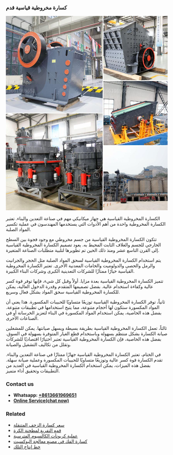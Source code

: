 <h3>كسارة مخروطية قياسية قدم</h3><img src='1701853277.jpg' alt=''><p>الكسارة المخروطية القياسية هي جهاز ميكانيكي مهم في صناعة التعدين والبناء. تعتبر الكسارة المخروطية واحدة من أهم الأدوات التي يستخدمها المهندسون في عملية تكسير المواد الصلبة.</p><p>تتكون الكسارة المخروطية القياسية من جسم مخروطي مع وجود فجوة بين السطح الخارجي للجسم والغلاف الثابت المحيط به. يعود تصميم الكسارة المخروطية القياسية إلى القرن التاسع عشر ومنذ ذلك الحين تم تطويرها لتلبية متطلبات الصناعة المتغيرة.</p><p>يتم استخدام الكسارة المخروطية القياسية لسحق المواد الصلبة مثل الحجر والجرانيت والرمل والحصى والدولوميت والخامات المعدنية الأخرى. تعتبر الكسارة المخروطية القياسية خيارًا ممتازًا للشركات التعدينية الكبرى وشركات البناء الكبيرة.</p><p>تتميز الكسارة المخروطية القياسية بعدة مزايا. أولاً وقبل كل شيء، فإنها توفر قوة كسر عالية وكفاءة استخدام عالية. بفضل تصميمها المتقدم وقدرة الدخول العالية، يمكن للكسارة المخروطية القياسية سحق المواد بشكل فعال وسريع.</p><p>ثانياً، توفر الكسارة المخروطية القياسية توزيعًا متساويًا للحبيبات المكسورة. هذا يعني أن المواد المكسورة ستكون لها أحجام متنوعة، مما يتيح استخدامها في تطبيقات متنوعة. بفضل هذه الخاصية، يمكن استخدام المواد المكسورة في البناء لتعزيز الخرسانة أو في الصناعات الأخرى.</p><p>ثالثاً، تعمل الكسارة المخروطية القياسية بطريقة بسيطة ويسهل صيانتها. يمكن للمشغلين صيانة الكسارة بشكل منتظم بسهولة وباستخدام قطع الغيار المتوفرة بسهولة في السوق. بفضل هذه الخاصية، فإن الكسارة المخروطية القياسية تعتبر اختيارًا اقتصاديًا للشركات وتقلل من تكاليف التشغيل والصيانة.</p><p>في الختام، تعتبر الكسارة المخروطية القياسية جهازًا ممتازًا في صناعة التعدين والبناء. تقدم الكسارة قوة كسر عالية وتوزيعًا متساويًا للحبيبات المكسورة وعملية صيانة سهلة. بفضل هذه الميزات، يمكن استخدام الكسارة المخروطية القياسية في العديد من التطبيقات وتحقيق أداء متميز.</p><h3>Contact us</h3><ul><li><strong>Whatsapp:&nbsp;<a href="https://wa.me/8613661969651">+8613661969651</a></strong></li><li><a href="https://swt.shibang-china.com/?git&amp;zhl&amp;كسارة مخروطية قياسية قدم"><strong>Online Service(chat now)</strong></a></li></ul><h3>Related</h3><ul><li><a href='سعر كسارة الزحف المتنقلة.md'>سعر كسارة الزحف المتنقلة</a></li><li><a href='قمع التفريغ لمطحنة الكرة.md'>قمع التفريغ لمطحنة الكرة</a></li><li><a href='عملية كربونات الكالسيوم المترسبة.md'>عملية كربونات الكالسيوم المترسبة</a></li><li><a href='كسارة الفك في مصنع معالجة البوكسيت.md'>كسارة الفك في مصنع معالجة البوكسيت</a></li><li><a href='خط إنتاج التلك.md'>خط إنتاج التلك</a></li></ul>